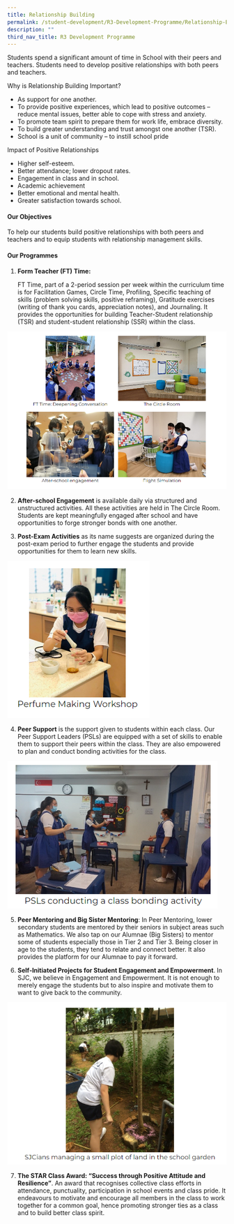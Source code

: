```yaml
---
title: Relationship Building
permalink: /student-development/R3-Development-Programme/Relationship-Building/
description: ""
third_nav_title: R3 Development Programme
---
```

Students spend a significant amount of time in School with their peers and teachers. Students need to develop positive relationships with both peers and teachers.

  

Why is Relationship Building Important?

*   As support for one another.
*   To provide positive experiences, which lead to positive outcomes – reduce mental issues, better able to cope with stress and anxiety.
*   To promote team spirit to prepare them for work life, embrace diversity.
*   To build greater understanding and trust amongst one another (TSR).
*   School is a unit of community – to instill school pride

  

Impact of Positive Relationships

*   Higher self-esteem.
*   Better attendance; lower dropout rates.
*   Engagement in class and in school.
*   Academic achievement
*   Better emotional and mental health.
*   Greater satisfaction towards school.

#### **Our Objectives**


To help our students build positive relationships with both peers and teachers and to equip students with relationship management skills.  

#### **Our Programmes**


1.  **Form Teacher (FT) Time:**
    
    FT Time, part of a 2-period session per week within the curriculum time is for Facilitation Games, Circle Time, Profiling, Specific teaching of skills (problem solving skills, positive reframing), Gratitude exercises (writing of thank you cards, appreciation notes), and Journaling. It provides the opportunities for building Teacher-Student relationship (TSR) and student-student relationship (SSR) within the class.
    

![](/images/Student%20Development/R3%20Development%20Programme/Relationship%20Building/R1.png)

  

2.  **After-school Engagement** is available daily via structured and unstructured activities. All these activities are held in The Circle Room. Students are kept meaningfully engaged after school and have opportunities to forge stronger bonds with one another.

  

3.  **Post-Exam Activities** as its name suggests are organized during the post-exam period to further engage the students and provide opportunities for them to learn new skills.

  
![](/images/Student%20Development/R3%20Development%20Programme/Relationship%20Building/R2.png)


  

4.  **Peer Support** is the support given to students within each class. Our Peer Support Leaders (PSLs) are equipped with a set of skills to enable them to support their peers within the class. They are also empowered to plan and conduct bonding activities for the class.

![](/images/Student%20Development/R3%20Development%20Programme/Relationship%20Building/R3.png)

  

5.  **Peer Mentoring and Big Sister Mentoring**: In Peer Mentoring, lower secondary students are mentored by their seniors in subject areas such as Mathematics. We also tap on our Alumnae (Big Sisters) to mentor some of students especially those in Tier 2 and Tier 3. Being closer in age to the students, they tend to relate and connect better. It also provides the platform for our Alumnae to pay it forward.

  

6.  **Self-Initiated Projects for Student Engagement and Empowerment**. In SJC, we believe in Engagement and Empowerment. It is not enough to merely engage the students but to also inspire and motivate them to want to give back to the community.

  
![](/images/Student%20Development/R3%20Development%20Programme/Relationship%20Building/R4.png)


  

7.  **The STAR Class Award: “Success through Positive Attitude and Resilience”**. An award that recognises collective class efforts in attendance, punctuality, participation in school events and class pride. It endeavours to motivate and encourage all members in the class to work together for a common goal, hence promoting stronger ties as a class and to build better class spirit.